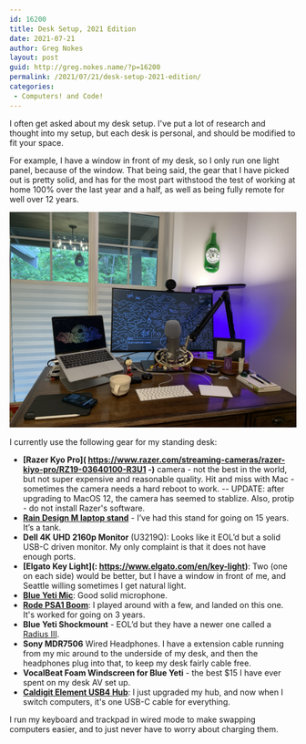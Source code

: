 ```yaml
---
id: 16200
title: Desk Setup, 2021 Edition
date: 2021-07-21
author: Greg Nokes
layout: post
guid: http://greg.nokes.name/?p=16200
permalink: /2021/07/21/desk-setup-2021-edition/
categories:
 - Computers! and Code!
---
```

I often get asked about my desk setup. I've put a lot of research and thought into my setup, but each desk is personal, and should be modified to fit your space. 

For example, I have a window in front of my desk, so I only run one light panel, because of the window. That being said, the gear that I have picked out is pretty solid, and has for the most part withstood the test of working at home 100% over the last year and a half, as well as being fully remote for well over 12 years.

![Desk](/binaries/2021/07/IMG_0105.jpeg)

I currently use the following gear for my standing desk:

* **[Razer Kyo Pro]( https://www.razer.com/streaming-cameras/razer-kiyo-pro/RZ19-03640100-R3U1 -)** camera - not the best in the world, but not super expensive and reasonable quality. Hit and miss with Mac - sometimes the camera needs a hard reboot to work. -- UPDATE: after upgrading to MacOS 12, the camera has seemed to stablize. Also, protip - do not install Razer's software.
* **[Rain Design M laptop stand](https://www.raindesigninc.com/mstand.html)** - I’ve had this stand for going on 15 years. It’s a tank.
* **Dell 4K UHD 2160p Monitor** (U3219Q):  Looks like it EOL’d but a solid USB-C driven monitor. My only complaint is that it does not have enough ports.
* **[Elgato Key Light](: https://www.elgato.com/en/key-light)**: Two (one on each side) would be better, but I have a window in front of me, and Seattle willing sometimes I get natural light.
* **[Blue Yeti Mic](https://www.bluemic.com/en-us/products/yeti)**: Good solid microphone.
* **[Rode PSA1 Boom](https://www.rode.com/accessories/stands/psa1)**: I played around with a few, and landed on this one. It's worked for going on 3 years.
* **Blue Yeti Shockmount** - EOL’d but they have a newer one called a [Radius III](https://www.bluemic.com/en-us/accessories/). 
* **Sony MDR7506** Wired Headphones. I have a extension cable running from my mic around to the underside of my desk, and then the headphones plug into that, to keep my desk fairly cable free.
* **VocalBeat Foam Windscreen for Blue Yeti** - the best $15 I have ever spent on my desk AV set up.
* **[Caldigit Element USB4 Hub](https://www.caldigit.com/thunderbolt-4-element-hub/ )**: I just upgraded my hub, and now when I switch computers, it's one USB-C cable for everything.

I run my keyboard and trackpad in wired mode to make swapping computers easier, and to just never have to worry about charging them.
